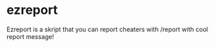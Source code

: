 # ezreport
Ezreport is a skript that you can report cheaters with /report with cool report message!
